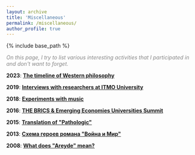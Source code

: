 ```yaml
---
layout: archive
title: 'Miscellaneous'
permalink: /miscellaneous/
author_profile: true
---
```


{% include base_path %}

<p style="color:#888888;"><i>On this page, I try to list various interesting activities that I participated in and don't want to forget.</i></p>

<b>2023</b>: <b><a href="https://areyde.com/philosophy/">The timeline of Western philosophy</a></b>

<b>2019</b>: <b><a href="https://areyde.com/interviews/">Interviews with researchers at ITMO University</a></b>

<b>2018</b>: <b><a href="https://areyde.com/music/">Experiments with music</a></b>

<b>2016</b>: <b><a href="https://areyde.com/brics/">THE BRICS & Emerging Economies Universities Summit</a></b>

<b>2015</b>: <b><a href="https://areyde.com/pathologic/">Translation of "Pathologic"</a></b>

<b>2013</b>: <b><a href="https://areyde.com/war_and_peace/">Схема героев романа "Война и Мир"</a></b>

<b>2008</b>: <b><a href="https://areyde.com/areyde/">What does "Areyde" mean?</a></b>